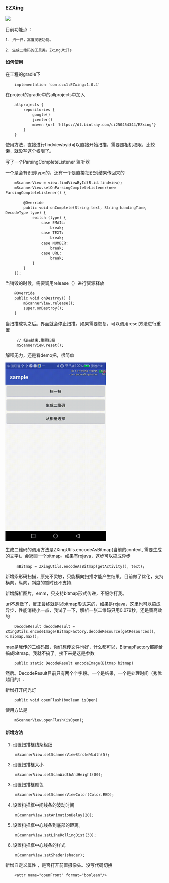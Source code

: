 ### EZXing


<img src="/gif/zxing.gif" width="320px" />


目前功能点 ：

    1. 扫一扫，高度灵敏功能。

    2. 生成二维码的工具类。ZxingUtils


#### 如何使用

在工程的gradle下

        implementation 'com.ccx1:EZxing:1.0.4'

在project的gradle中的allprojects中加入

        allprojects {
            repositories {
                google()
                jcenter()
                maven {url 'https://dl.bintray.com/ci250454344/EZxing'}
            }
        }


使用方法，直接进行findviewbyid可以直接开始扫描，需要照相机权限，比较懒，就没写这个权限了。

写了一个ParsingCompleteListener 监听器

一个是会有识别type的，还有一个是直接把识别结果传回来的




        mScannerView = view.findViewById(R.id.findview);
        mScannerView.setOnParsingCompleteListener(new ParsingCompleteListener() {

            @Override
            public void onComplete(String text, String handingTime, DecodeType type) {
                switch (type) {
                    case EMAIL:
                        break;
                    case TEXT:
                        break;
                    case NUMBER:
                        break;
                    case URL:
                        break;
                }
            }
        });


当销毁的时候，需要调用release（）进行资源释放



        @Override
        public void onDestroy() {
            mScannerView.release();
            super.onDestroy();
        }


当扫描成功之后。界面就会停止扫描。如果需要恢复，可以调用reset方法进行重置


         // 扫描结束,重置扫描
         mScannerView.reset();


解释无力，还是看demo把，很简单


<img src="/gif/encoding.gif" width="320px" />


生成二维码的调用方法是ZXingUtils.encodeAsBitmap(当前的context, 需要生成的文字)。会返回一个bitmap。如果有rxjava，这步可以搞成异步


         mBitmap = ZXingUtils.encodeAsBitmap(getActivity(), text);


新增条形码扫描，原先不灵敏，只能横向扫描才能产生结果，目前做了优化，支持横向，纵向，斜度的暂时还不支持.

新增解析图片，emm，只支持bitmap形式传递，不服你打我。

uri不想做了，反正最终就是以bitmap形式来的，如果是rxjava，这里也可以搞成异步，性能消耗小一点，我试了一下，解析一张二维码只用0.079秒，还是蛮高效的


        DecodeResult decodeResult = ZXingUtils.encodeImage(BitmapFactory.decodeResource(getResources(), R.mipmap.max));


max是我传的二维码图，你们想传文件也好，什么都可以，BitmapFactory都能给搞成bitmap。我就不搞了。接下来是这是参数


        public static DecodeResult encodeImage(Bitmap bitmap)

然后。DecodeResult目前只有两个个字段。一个是结果，一个是处理时间（秀优越用的）.

新增打开闪光灯

        public void openFlash(boolean isOpen)

使用方法是

        mScannerView.openFlash(isOpen);

#### 新增方法

1. 设置扫描框线条粗细

        mScannerView.setScannerViewStrokeWidth(5);

2. 设置扫描框大小

        mScannerView.setScanWidthAndHeight(80);

3. 设置扫描框颜色

        mScannerView.setScannerViewColor(Color.RED);

4. 设置扫描框中间线条的波动时间

        mScannerView.setAnimationDelay(20);

5. 设置扫描框中心线条到底部的距离。

        mScannerView.setLineRollingDist(30);

6. 设置扫描框中心线条的样式

        mScannerView.setShader(shader);


新增自定义属性 ，是否打开前置摄像头。没写代码切换

        <attr name="openFront" format="boolean"/>



